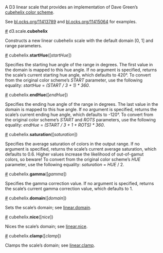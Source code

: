 A D3 linear scale that provides an implementation of Dave Green’s [cubehelix color scheme](http://www.mrao.cam.ac.uk/~dag/CUBEHELIX/).

See [bl.ocks.org/11413789](http://bl.ocks.org/mbostock/11413789) and [bl.ocks.org/11415064](http://bl.ocks.org/mbostock/11415064) for examples.

<a href="#cubehelix" name="cubehelix">#</a> d3.scale.<b>cubehelix</b>

Constructs a new linear cubehelix scale with the default domain [0, 1] and range parameters.

<a href="#startHue" name="startHue">#</a> cubehelix.<b>startHue</b>([<i>startHue</i>])

Specifies the starting hue angle of the range in degrees. The first value in the domain is mapped to this hue angle. If no argument is specified, returns the scale’s current starting hue angle, which defaults to 420°. To convert from the original color scheme’s <i>START</i> parameter, use the following equality: <i>startHue</i> = <i>(START / 3 + 1) * 360</i>.

<a href="#endHue" name="endHue">#</a> cubehelix.<b>endHue</b>([<i>endHue</i>])

Specifies the ending hue angle of the range in degrees. The last value in the domain is mapped to this hue angle. If no argument is specified, returns the scale’s current ending hue angle, which defaults to -120°. To convert from the original color scheme’s <i>START</i> and <i>ROTS</i> parameters, use the following equality: <i>endHue</i> = <i>(START / 3 + 1 + ROTS) * 360</i>.

<a href="#saturation" name="saturation">#</a> cubehelix.<b>saturation</b>([<i>saturation</i>])

Specifies the average saturation of colors in the output range. If no argument is specified, returns the scale’s current average saturation, which defaults to 0.6. Higher values increase the likelihood of out-of-gamut colors, so beware! To convert from the original color scheme’s <i>HUE</i> parameter, use the following equality: <i>saturation</i> = <i>HUE</i> / 2.

<a href="#gamma" name="gamma">#</a> cubehelix.<b>gamma</b>([<i>gamma</i>])

Specifies the gamma correction value. If no argument is specified, returns the scale’s current gamma correction value, which defaults to 1.

<a href="#domain" name="domain">#</a> cubehelix.<b>domain</b>([<i>domain</i>])

Sets the scale’s domain; see [linear.domain](https://github.com/mbostock/d3/wiki/Quantitative-Scales#linear_domain).

<a href="#nice" name="nice">#</a> cubehelix.<b>nice</b>([<i>nice</i>])

Nices the scale’s domain; see [linear.nice](https://github.com/mbostock/d3/wiki/Quantitative-Scales#linear_nice).

<a href="#clamp" name="clamp">#</a> cubehelix.<b>clamp</b>([<i>clamp</i>])

Clamps the scale’s domain; see [linear.clamp](https://github.com/mbostock/d3/wiki/Quantitative-Scales#linear_clamp).
